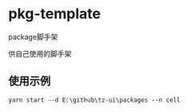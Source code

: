 # pkg-template
package脚手架

供自己使用的脚手架

## 使用示例
```
yarn start --d E:\github\tz-ui\packages --n cell
```